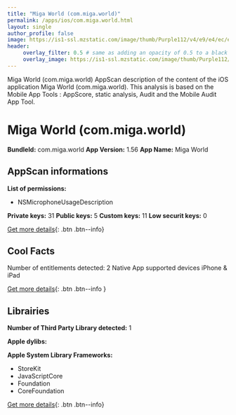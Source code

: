 ```yaml
---
title: "Miga World (com.miga.world)"
permalink: /apps/ios/com.miga.world.html
layout: single
author_profile: false
image: https://is1-ssl.mzstatic.com/image/thumb/Purple112/v4/e9/e4/ec/e9e4ec78-aa90-3fac-2a8f-468adb3717ce/AppIcon-0-0-1x_U007emarketing-0-0-0-7-0-0-sRGB-0-0-0-GLES2_U002c0-512MB-85-220-0-0.png/512x512bb.jpg
header: 
     overlay_filter: 0.5 # same as adding an opacity of 0.5 to a black background
     overlay_image: https://is1-ssl.mzstatic.com/image/thumb/Purple112/v4/e9/e4/ec/e9e4ec78-aa90-3fac-2a8f-468adb3717ce/AppIcon-0-0-1x_U007emarketing-0-0-0-7-0-0-sRGB-0-0-0-GLES2_U002c0-512MB-85-220-0-0.png/512x512bb.jpg
---
```

Miga World (com.miga.world) AppScan description of the content of the iOS application Miga World (com.miga.world). This analysis is based on the Mobile App Tools : AppScore, static analysis, Audit and the Mobile Audit App Tool.

# Miga World (com.miga.world)

**BundleId:** com.miga.world
**App Version:** 1.56
**App Name:** Miga World


## AppScan informations 

**List of permissions:** 
- NSMicrophoneUsageDescription
  
  
**Private keys:** 31
**Public keys:** 5
**Custom keys:** 11
**Low securit keys:** 0
  
[Get more details](/pricing.html){: .btn .btn--info}

## Cool Facts

Number of entitlements detected: 2
Native App
supported devices iPhone & iPad
  
[Get more details](/pricing.html){: .btn .btn--info }

## Librairies 
**Number of Third Party Library detected:** 1


**Apple dylibs:**


**Apple System Library Frameworks:**
- StoreKit
- JavaScriptCore
- Foundation
- CoreFoundation


  
[Get more details](/pricing.html){: .btn .btn--info}

